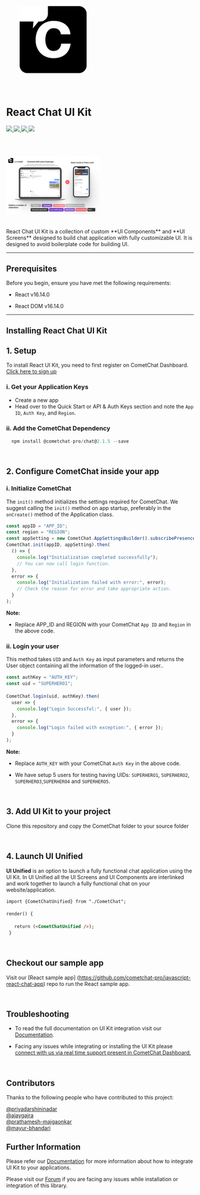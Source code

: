 <div style="width:100%">
    <div style="width:50%;">
        <div align="center">
        <img align="center" width="180" height="180" alt="CometChat" src="./Screenshots/logo.png">    
        </div>    
    </div>    
</div>

<br/><br/>

# React Chat UI Kit

<p align="left">
  <a href="https://github.com/cometchat-pro/javascript-react-chat-ui-kit/releases/" alt="Releases">
    <img src="https://img.shields.io/github/v/release/cometchat-pro/javascript-react-chat-ui-kit" />
  </a>
  <a href="https://img.shields.io/github/languages/top/cometchat-pro/javascript-react-chat-ui-kit">
    <img src="https://img.shields.io/github/languages/top/cometchat-pro/javascript-react-chat-ui-kit" />
  </a>
  <a href="https://github.com/cometchat-pro/javascript-react-chat-app/stargazers">
    <img src="https://img.shields.io/github/stars/cometchat-pro/javascript-react-chat-ui-kit?style=social" />
  </a>
  <a href="https://twitter.com/CometChat">
    <img src="https://img.shields.io/twitter/follow/CometChat?label=CometChat&style=social" />
  </a>
</p>

</br></br>

<div style="width:100%">
    <div style="width:50%; display:inline-block">
        <div align="center">
          <img align="left" alt="Main" src="./Screenshots/main.png">    
        </div>    
    </div>    
</div>
</br></br>
React Chat UI Kit is a collection of custom **UI Components** and **UI Screens** designed to build chat application with fully customizable UI. It is designed to avoid boilerplate code for building UI. 

___

## Prerequisites

Before you begin, ensure you have met the following requirements:

- React v16.14.0

- React DOM v16.14.0

___
## Installing React Chat UI Kit 

## 1. Setup

To install React UI Kit, you need to first register on CometChat Dashboard. <a href="https://app.cometchat.com/" target="_blank">Click here to sign up</a>

### i. Get your Application Keys

* Create a new app
* Head over to the Quick Start or API & Auth Keys section and note the `App ID`, `Auth Key`, and `Region`.

### ii. Add the CometChat Dependency

```javascript
  npm install @cometchat-pro/chat@2.1.5 --save
```

<br/>

## 2. Configure CometChat inside your app

### i. Initialize CometChat

The `init()` method initializes the settings required for CometChat.
We suggest calling the `init()` method on app startup, preferably in the `onCreate()` method of the Application class.

```javascript
const appID = "APP_ID";
const region = "REGION";
const appSetting = new CometChat.AppSettingsBuilder().subscribePresenceForAllUsers().setRegion(region).build();
CometChat.init(appID, appSetting).then(
  () => {
    console.log("Initialization completed successfully");
    // You can now call login function.
  },
  error => {
    console.log("Initialization failed with error:", error);
    // Check the reason for error and take appropriate action.
  }
);
```
**Note:**</br>
* Replace APP_ID and REGION with your CometChat `App ID` and `Region` in the above code.


### ii. Login your user

This method takes `UID` and `Auth Key` as input parameters and returns the User object containing all the information of the logged-in user..

```javascript
const authKey = "AUTH_KEY";
const uid = "SUPERHERO1";

CometChat.login(uid, authKey).then(
  user => {
    console.log("Login Successful:", { user });    
  },
  error => {
    console.log("Login failed with exception:", { error });    
  }
);
```
**Note:** </br>
* Replace `AUTH_KEY` with your CometChat `Auth Key` in the above code.

* We have setup 5 users for testing having UIDs: `SUPERHERO1`, `SUPERHERO2`, `SUPERHERO3`,`SUPERHERO4` and `SUPERHERO5`.

<br/>

## 3. Add UI Kit to your project

Clone this repository and copy the CometChat folder to your source folder

<br/>

## 4. Launch UI Unified

**UI Unified** is an option to launch a fully functional chat application using the UI Kit. In UI Unified all the UI Screens and UI Components are interlinked and work together to launch a fully functional chat on your website/application.

 ```html
 import {CometChatUnified} from "./CometChat";

 render() {

    return (<CometChatUnified />);
  }
 ```

<br/>

## Checkout our sample app

Visit our [React sample app] (https://github.com/cometchat-pro/javascript-react-chat-app) repo to run the React sample app.

<br/>

## Troubleshooting

- To read the full documentation on UI Kit integration visit our [Documentation](https://prodocs.cometchat.com/docs/react-ui-kit).

- Facing any issues while integrating or installing the UI Kit please <a href="https://app.cometchat.com/" target="_blank"> connect with us via real time support present in CometChat Dashboard.</a>

<br/>

## Contributors

Thanks to the following people who have contributed to this project:

[@priyadarshininadar](https://github.com/priyadarshininadar) <br>
[@ajaygajra](https://github.com/ajaygajra) <br>
[@prathamesh-majgaonkar](https://github.com/prathamesh-majgaonkar) <br>
[@mayur-bhandari](https://github.com/mayur-bhandari)


## Further Information
Please refer our <a href="https://prodocs.cometchat.com/docs/react-ui-kit" target="_blank">Documentation</a> for more information about how to integrate UI Kit to your applications.

Please visit our [Forum](https://forum.cometchat.com/) if you are facing any issues while installation or integration of this library.
